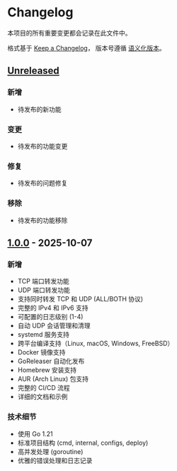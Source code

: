 # Changelog

本项目的所有重要变更都会记录在此文件中。

格式基于 [Keep a Changelog](https://keepachangelog.com/zh-CN/1.0.0/)，
版本号遵循 [语义化版本](https://semver.org/lang/zh-CN/)。

## [Unreleased]

### 新增
- 待发布的新功能

### 变更
- 待发布的功能变更

### 修复
- 待发布的问题修复

### 移除
- 待发布的功能移除

## [1.0.0] - 2025-10-07

### 新增
- TCP 端口转发功能
- UDP 端口转发功能
- 支持同时转发 TCP 和 UDP (ALL/BOTH 协议)
- 完整的 IPv4 和 IPv6 支持
- 可配置的日志级别 (1-4)
- 自动 UDP 会话管理和清理
- systemd 服务支持
- 跨平台编译支持（Linux, macOS, Windows, FreeBSD）
- Docker 镜像支持
- GoReleaser 自动化发布
- Homebrew 安装支持
- AUR (Arch Linux) 包支持
- 完整的 CI/CD 流程
- 详细的文档和示例

### 技术细节
- 使用 Go 1.21
- 标准项目结构 (cmd, internal, configs, deploy)
- 高并发处理 (goroutine)
- 优雅的错误处理和日志记录

[Unreleased]: https://github.com/your-username/uinetd/compare/v1.0.0...HEAD
[1.0.0]: https://github.com/your-username/uinetd/releases/tag/v1.0.0

